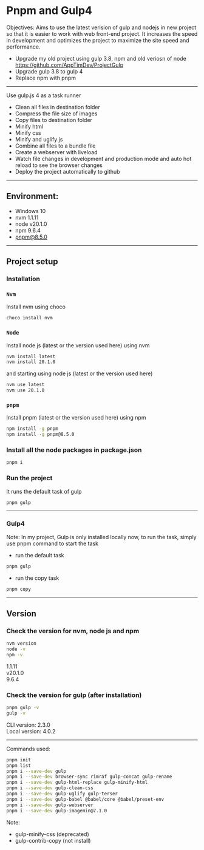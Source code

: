 # Pnpm and Gulp4
Objectives: Aims to use the latest verision of gulp and nodejs in new project so that it is easier to 
work with web front-end project. It increases the speed in development and optimizes the project to maximize the site speed and performance.

- Upgrade my old project using gulp 3.8, npm and old veriosn of node
https://github.com/AppTimDev/ProjectGulp
- Upgrade gulp 3.8 to gulp 4
- Replace npm with pnpm

---

Use gulp.js 4 as a task runner
- Clean all files in destination folder
- Compress the file size of images
- Copy files to destination folder
- Minify html
- Minify css
- Minify and uglify js 
- Combine all files to a bundle file
- Create a webserver with liveload
- Watch file changes in development and production mode and auto hot reload to see the browser changes
- Deploy the project automatically to github

---

## Environment:
- Windows 10
- nvm 1.1.11
- node v20.1.0
- npm 9.6.4
- pnpm@8.5.0

---

## Project setup
### Installation
### `Nvm`
Install nvm using choco
```sh
choco install nvm
```

### `Node`
Install node js (latest or the version used here) using nvm
```sh
nvm install latest
nvm install 20.1.0
```
and starting  using node js (latest or the version used here)
```sh
nvm use latest
nvm use 20.1.0
```

### `pnpm`
Install pnpm (latest or the version used here) using npm
```sh
npm install -g pnpm
npm install -g pnpm@8.5.0
```

### Install all the node packages in package.json
```sh
pnpm i
```

### Run the project
It runs the default task of gulp
```sh
pnpm gulp
```

---

### Gulp4
Note: In my project, Gulp is only installed locally now, to run the task, simply use pnpm command to start the task
- run the default task
```sh
pnpm gulp
```
- run the copy task
```sh
pnpm copy
```

---

## Version
### Check the version for nvm, node js and npm
```sh
nvm version
node -v
npm -v
```
1.1.11  
v20.1.0  
9.6.4  

### Check the version for gulp (after installation)
```sh
pnpm gulp -v
gulp -v
```
CLI version: 2.3.0  
Local version: 4.0.2

---

Commands used:
```sh
pnpm init
pnpm list
pnpm i --save-dev gulp
pnpm i --save-dev browser-sync rimraf gulp-concat gulp-rename
pnpm i --save-dev gulp-html-replace gulp-minify-html 
pnpm i --save-dev gulp-clean-css 
pnpm i --save-dev gulp-uglify gulp-terser
pnpm i --save-dev gulp-babel @babel/core @babel/preset-env 
pnpm i --save-dev gulp-webserver
pnpm i --save-dev gulp-imagemin@7.1.0
```

Note: 
- gulp-minify-css (deprecated)
- gulp-contrib-copy (not install)